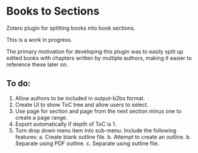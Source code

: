 # Books to Sections
Zotero plugin for splitting books into book sections.

This is a work in progress.

The primary motivation for developing this plugin was to easily split up edited books with chapters written by multiple authors, making it easier to reference these later on.

## To do:
1. Allow authors to be included in output-b2bs format.
2. Create UI to show ToC tree and allow users to select.
3. Use page for section and page from the next section minus one to create a page range.
4. Export automatically if depth of ToC is 1.
5. Turn drop down menu item into sub-menu. Include the following features:
  a. Create blank outline file.
  b. Attempt to create an outline.
  b. Separate using PDF outline.
  c. Separate using outline file.
